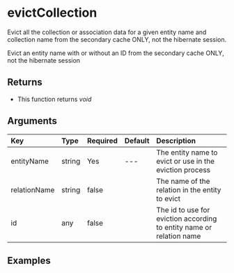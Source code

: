 # evictCollection

Evict all the collection or association data for a given entity name and collection name from the secondary cache ONLY, not the hibernate session. 

Evict an entity name with or without an ID from the secondary cache ONLY, not the hibernate session

## Returns

* This function returns _void_

## Arguments

| Key | Type | Required | Default | Description |
| :--- | :--- | :--- | :--- | :--- |
| entityName | string | Yes | --- | The entity name to evict or use in the eviction process |
| relationName | string | false |  | The name of the relation in the entity to evict |
| id | any | false |  | The id to use for eviction according to entity name or relation name |

## Examples

```javascript

```

